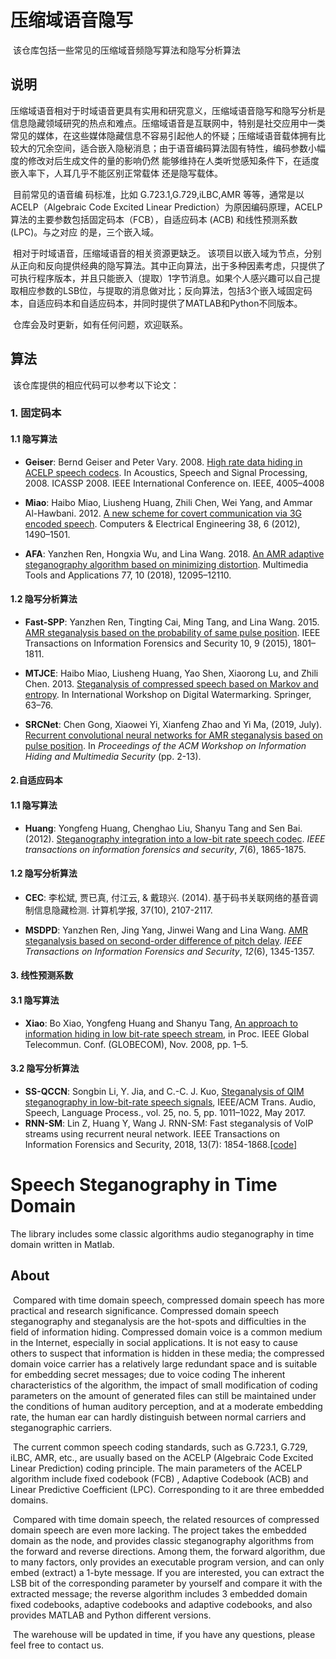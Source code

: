 # 压缩域语音隐写

​        该仓库包括一些常见的压缩域音频隐写算法和隐写分析算法

## 说明

​        压缩域语音相对于时域语音更具有实用和研究意义，压缩域语音隐写和隐写分析是信息隐藏领域研究的热点和难点。压缩域语音是互联网中，特别是社交应用中一类常见的媒体，在这些媒体隐藏信息不容易引起他人的怀疑；压缩域语音载体拥有比较大的冗余空间，适合嵌入隐秘消息；由于语音编码算法固有特性，编码参数小幅度的修改对后生成文件的量的影响仍然 能够维持在人类听觉感知条件下，在适度嵌入率下，人耳几乎不能区别正常载体 还是隐写载体。

​        目前常见的语音编 码标准，比如 G.723.1,G.729,iLBC,AMR 等等，通常是以 ACELP（Algebraic Code Excited Linear Prediction）为原因编码原理，ACELP 算法的主要参数包括固定码本（FCB），自适应码本 (ACB) 和线性预测系数 (LPC)。与之对应 的是，三个嵌入域。

​        相对于时域语音，压缩域语音的相关资源更缺乏。 该项目以嵌入域为节点，分别从正向和反向提供经典的隐写算法。其中正向算法，出于多种因素考虑，只提供了可执行程序版本，并且只能嵌入（提取）1字节消息。如果个人感兴趣可以自己提取相应参数的LSB位，与提取的消息做对比；反向算法，包括3个嵌入域固定码本，自适应码本和自适应码本，并同时提供了MATLAB和Python不同版本。

​        仓库会及时更新，如有任何问题，欢迎联系。

## 算法

​    该仓库提供的相应代码可以参考以下论文：

### 1. 固定码本

#### 1.1 隐写算法

- **Geiser**: Bernd Geiser and Peter Vary. 2008. [High rate data hiding in ACELP speech codecs](https://ieeexplore.ieee.org/document/4518532). In Acoustics, Speech and Signal Processing, 2008. ICASSP 2008. IEEE International Conference on. IEEE, 4005–4008

- **Miao**: Haibo Miao, Liusheng Huang, Zhili Chen, Wei Yang, and Ammar Al-Hawbani. 2012. [A new scheme for covert communication via 3G encoded speech](https://www.sciencedirect.com/science/article/abs/pii/S0045790612000900). Computers & Electrical Engineering 38, 6 (2012), 1490–1501.

- **AFA**: Yanzhen Ren, Hongxia Wu, and Lina Wang. 2018. [An AMR adaptive steganography algorithm based on minimizing distortion](https://link.springer.com/article/10.1007/s11042-017-4860-1). Multimedia Tools and Applications 77, 10 (2018), 12095–12110.

#### 1.2 隐写分析算法

- **Fast-SPP**: Yanzhen Ren, Tingting Cai, Ming Tang, and Lina Wang. 2015. [AMR steganalysis based on the probability of same pulse position](https://ieeexplore.ieee.org/document/7083709). IEEE Transactions on Information Forensics and Security 10, 9 (2015), 1801–1811.

- **MTJCE**:  Haibo Miao, Liusheng Huang, Yao Shen, Xiaorong Lu, and Zhili Chen. 2013. [Steganalysis of compressed speech based on Markov and entropy](http://www.springer.com/cda/content/document/cda_downloaddocument/9783662438855-t1.pdf?SGWID=0-0-45-1466561-p176805394). In International Workshop on Digital Watermarking. Springer, 63–76.

- **SRCNet**: Chen Gong, Xiaowei Yi, Xianfeng Zhao and Yi Ma,  (2019, July). [Recurrent convolutional neural networks for AMR steganalysis based on pulse position](https://dl.acm.org/doi/abs/10.1145/3335203.3335708). In *Proceedings of the ACM Workshop on Information Hiding and Multimedia Security* (pp. 2-13).

#### 2.自适应码本

#### 1.1 隐写算法

- **Huang**: Yongfeng Huang, Chenghao Liu, Shanyu Tang and Sen Bai. (2012). [Steganography integration into a low-bit rate speech codec](https://ieeexplore.ieee.org/abstract/document/6301705). *IEEE transactions on information forensics and security*, *7*(6), 1865-1875.


#### 1.2 隐写分析算法

- **CEC**: 李松斌, 贾已真, 付江云, & 戴琼兴. (2014). 基于码书关联网络的基音调制信息隐藏检测. 计算机学报, 37(10), 2107-2117.

- **MSDPD**:  Yanzhen Ren, Jing Yang, Jinwei Wang and Lina Wang. [AMR steganalysis based on second-order difference of pitch delay](https://ieeexplore.ieee.org/abstract/document/7774981). *IEEE Transactions on Information Forensics and Security*, *12*(6), 1345-1357.


#### 3. 线性预测系数

#### 3.1 隐写算法

- **Xiao**: Bo Xiao, Yongfeng Huang and Shanyu Tang, [An approach to information hiding in low bit-rate speech stream](https://ieeexplore.ieee.org/author/37849377500), in Proc. IEEE Global Telecommun. Conf. (GLOBECOM), Nov. 2008, pp. 1–5.


#### 3.2 隐写分析算法

- **SS-QCCN**:  Songbin Li, Y. Jia, and C.-C. J. Kuo, [Steganalysis of QIM steganography in low-bit-rate speech signals](https://ieeexplore.ieee.org/abstract/document/7867798/), IEEE/ACM Trans. Audio, Speech, Language Process., vol. 25, no. 5, pp. 1011–1022, May 2017.
- **RNN-SM**: Lin Z, Huang Y, Wang J. RNN-SM: Fast steganalysis of VoIP streams using recurrent neural network. IEEE Transactions on Information Forensics and Security, 2018, 13(7): 1854-1868.[[code]](https://github.com/fjxmlzn/RNN-SM)

# Speech Steganography in Time Domain

The library includes some classic algorithms audio steganography  in time domain written in Matlab.

## About

​    Compared with time domain speech, compressed domain speech has more practical and research significance. Compressed domain speech steganography and steganalysis are the hot-spots and difficulties in the field of information hiding. Compressed domain voice is a common medium in the Internet, especially in social applications. It is not easy to cause others to suspect that information is hidden in these media; the compressed domain voice carrier has a relatively large redundant space and is suitable for embedding secret messages; due to voice coding The inherent characteristics of the algorithm, the impact of small modification of coding parameters on the amount of generated files can still be maintained under the conditions of human auditory perception, and at a moderate embedding rate, the human ear can hardly distinguish between normal carriers and steganographic carriers.

​    The current common speech coding standards, such as G.723.1, G.729, iLBC, AMR, etc., are usually based on the ACELP (Algebraic Code Excited Linear Prediction) coding principle. The main parameters of the ACELP algorithm include fixed codebook (FCB) , Adaptive Codebook (ACB) and Linear Predictive Coefficient (LPC). Corresponding to it are three embedded domains.

​    Compared with time domain speech, the related resources of compressed domain speech are even more lacking. The project takes the embedded domain as the node, and provides classic steganography algorithms from the forward and reverse directions. Among them, the forward algorithm, due to many factors, only provides an executable program version, and can only embed (extract) a 1-byte message. If you are interested, you can extract the LSB bit of the corresponding parameter by yourself and compare it with the extracted message; the reverse algorithm includes 3 embedded domain fixed codebooks, adaptive codebooks and adaptive codebooks, and also provides MATLAB and Python different versions.

​    The warehouse will be updated in time, if you have any questions, please feel free to contact us.
